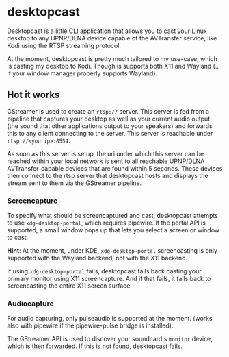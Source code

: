 # desktopcast

Desktopcast is a little CLI application that allows you to cast your Linux desktop to any UPNP/DLNA device capable of the AVTransfer service, like Kodi using the RTSP streaming protocol.

At the moment, desktopcast is pretty much tailored to my use-case, which is casting my desktop to Kodi. Though is supports both X11 and Wayland (.. if your window manager properly supports Wayland).

## Hot it works
GStreamer is used to create an `rtsp://` server.
This server is fed from a pipeline that captures your desktop as well as your current audio output (the sound that other applications output to your speakers) and forwards this to any client connecting to the server. This server is reachable under `rtsp://<yourip>:8554`.

As soon as this server is setup, the uri under which this server can be reached within your local network is sent to all reachable UPNP/DLNA AVTransfer-capable devices that are found within 5 seconds.
These devices then connect to the rtsp server that desktopcast hosts and displays the stream sent to them via the GStreamer pipeline.

### Screencapture
To specify what should be screencaptured and cast, desktopcast attempts to use `xdg-desktop-portal`, which requires pipewire.
If the portal API is supported, a small window pops up that lets you select a screen or window to cast.

**Hint**: At the moment, under KDE, `xdg-desktop-portal` screencasting is only supported with the Wayland backend, not with the X11 backend.

If using `xdg-desktop-portal` fails, desktopcast falls back casting your primary monitor using X11 screencapture.
And if that fails, it falls back to screencasting the entire X11 screen surface.

### Audiocapture
For audio capturing, only pulseaudio is supported at the moment. (works also with pipewire if the pipewire-pulse bridge is installed).

The GStreamer API is used to discover your soundcard's `monitor` device, which is then forwarded. If this is not found, desktopcast fails.
